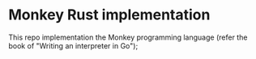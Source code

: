 # Monkey Rust implementation

This repo implementation the Monkey programming language (refer the book of "Writing an interpreter in Go");
